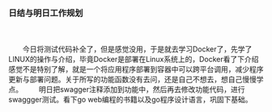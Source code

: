 &emsp;&emsp;&emsp;&emsp;&emsp;&emsp;&emsp;&emsp;&emsp;&emsp;&emsp;&emsp;<h3>日结与明日工作规划</h3>
<br></br>
&emsp;&emsp;今日将测试代码补全了，但是感觉没用，于是就去学习Docker了，先学了LINUX的操作与介绍，毕竟Docker是部署在Linux系统上的，Docker看了下介绍感觉不是特别了解，就是一个将应用程序部署到容器中可以跨平台调用，减少程序更新与部署问题。关于所写的功能函数没有去问，还是自己不想去，想自己慢慢学点。
&emsp;&emsp;明日把swagger注释添加到功能中，然后再去修改功能代码，进行swaggger测试。看下go web编程的书籍以及go程序设计语言，巩固下基础。